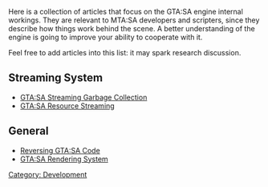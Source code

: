 Here is a collection of articles that focus on the GTA:SA engine internal workings. They are relevant to MTA:SA developers and scripters, since they describe how things work behind the scene. A better understanding of the engine is going to improve your ability to cooperate with it.

Feel free to add articles into this list: it may spark research discussion.

Streaming System
----------------

-   [GTA:SA Streaming Garbage Collection](/GTA:SA_Streaming_Garbage_Collection.md "wikilink")
-   [GTA:SA Resource Streaming](/GTA:SA_Resource_Streaming.md "wikilink")

General
-------

-   [Reversing GTA:SA Code](/Reversing_GTA:SA_Code.md "wikilink")
-   [GTA:SA Rendering System](/GTA:SA_Rendering_System.md "wikilink")

[Category: Development](/Category:_Development.md "wikilink")
